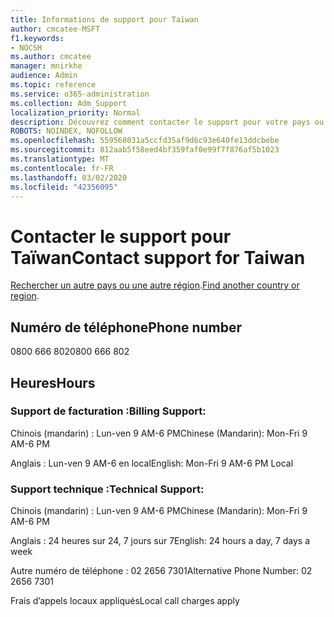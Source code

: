```yaml
---
title: Informations de support pour Taïwan
author: cmcatee-MSFT
f1.keywords:
- NOCSH
ms.author: cmcatee
manager: mnirkhe
audience: Admin
ms.topic: reference
ms.service: o365-administration
ms.collection: Adm_Support
localization_priority: Normal
description: Découvrez comment contacter le support pour votre pays ou région.
ROBOTS: NOINDEX, NOFOLLOW
ms.openlocfilehash: 559568031a5ccfd35af9d6c93e640fe13ddcbebe
ms.sourcegitcommit: 812aab5f58eed4bf359faf0e99f7f876af5b1023
ms.translationtype: MT
ms.contentlocale: fr-FR
ms.lasthandoff: 03/02/2020
ms.locfileid: "42356095"
---
```

# <a name="contact-support-for-taiwan"></a><span data-ttu-id="31633-103">Contacter le support pour Taïwan</span><span class="sxs-lookup"><span data-stu-id="31633-103">Contact support for Taiwan</span></span>

<span data-ttu-id="31633-104">[Rechercher un autre pays ou une autre région](../contact-support-for-business-products.md).</span><span class="sxs-lookup"><span data-stu-id="31633-104">[Find another country or region](../contact-support-for-business-products.md).</span></span>

## <a name="phone-number"></a><span data-ttu-id="31633-105">Numéro de téléphone</span><span class="sxs-lookup"><span data-stu-id="31633-105">Phone number</span></span>
<span data-ttu-id="31633-106">0800 666 802</span><span class="sxs-lookup"><span data-stu-id="31633-106">0800 666 802</span></span>

## <a name="hours"></a><span data-ttu-id="31633-107">Heures</span><span class="sxs-lookup"><span data-stu-id="31633-107">Hours</span></span>
### <a name="billing-support"></a><span data-ttu-id="31633-108">Support de facturation :</span><span class="sxs-lookup"><span data-stu-id="31633-108">Billing Support:</span></span>

<span data-ttu-id="31633-109">Chinois (mandarin) : Lun-ven 9 AM-6 PM</span><span class="sxs-lookup"><span data-stu-id="31633-109">Chinese (Mandarin): Mon-Fri 9 AM-6 PM</span></span>

<span data-ttu-id="31633-110">Anglais : Lun-ven 9 AM-6 en local</span><span class="sxs-lookup"><span data-stu-id="31633-110">English: Mon-Fri 9 AM-6 PM Local</span></span>

### <a name="technical-support"></a><span data-ttu-id="31633-111">Support technique :</span><span class="sxs-lookup"><span data-stu-id="31633-111">Technical Support:</span></span>

<span data-ttu-id="31633-112">Chinois (mandarin) : Lun-ven 9 AM-6 PM</span><span class="sxs-lookup"><span data-stu-id="31633-112">Chinese (Mandarin): Mon-Fri 9 AM-6 PM</span></span>

<span data-ttu-id="31633-113">Anglais : 24 heures sur 24, 7 jours sur 7</span><span class="sxs-lookup"><span data-stu-id="31633-113">English: 24 hours a day, 7 days a week</span></span>

<span data-ttu-id="31633-114">Autre numéro de téléphone : 02 2656 7301</span><span class="sxs-lookup"><span data-stu-id="31633-114">Alternative Phone Number: 02 2656 7301</span></span>

<span data-ttu-id="31633-115">Frais d’appels locaux appliqués</span><span class="sxs-lookup"><span data-stu-id="31633-115">Local call charges apply</span></span>
